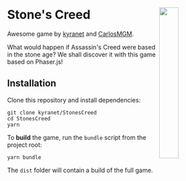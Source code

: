 # Stone's Creed <img src="https://github.com/kyranet/StonesCreed/blob/master/dist/images/StonesCreed.png?raw=true" align="right" width="30%">

Awesome game by
[kyranet](https://github.com/kyranet) and [CarlosMGM](https://github.com/CarlosMGM).

What would happen if Assassin's Creed were based in the stone age?
We shall discover it with this game based on Phaser.js!

## Installation

Clone this repository and install dependencies:

```
git clone kyranet/StonesCreed
cd StonesCreed
yarn
```

To **build** the game, run the `bundle` script from the project root:

```
yarn bundle
```

The `dist` folder will contain a build of the full game.
